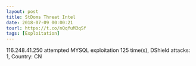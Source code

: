 ```yaml
---
layout: post
title: StDoms Threat Intel
date: 2018-07-09 00:00:21
tourl: https://t.co/nQqfuM3qSf
tags: [Exploitation]
---
```

116.248.41.250 attempted MYSQL exploitation 125 time(s), DShield attacks: 1, Country: CN